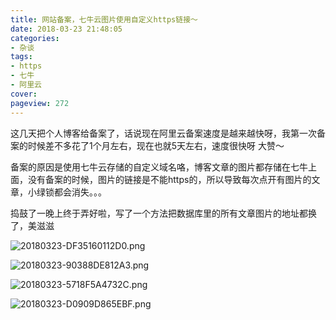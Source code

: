```yaml
---
title: 网站备案，七牛云图片使用自定义https链接～
date: 2018-03-23 21:48:05
categories:
- 杂谈
tags:
- https
- 七牛
- 阿里云
cover: 
pageview: 272
---
```


这几天把个人博客给备案了，话说现在阿里云备案速度是越来越快呀，我第一次备案的时候差不多花了1个月左右，现在也就5天左右，速度很快呀 大赞～

备案的原因是使用七牛云存储的自定义域名咯，博客文章的图片都存储在七牛上面，没有备案的时候，图片的链接是不能https的，所以导致每次点开有图片的文章，小绿锁都会消失。。。

捣鼓了一晚上终于弄好啦，写了一个方法把数据库里的所有文章图片的地址都换了，美滋滋

![20180323-DF35160112D0.png](https://qiniu.miiiku.xyz/20180323-DF35160112D0.png)


![20180323-90388DE812A3.png](https://qiniu.miiiku.xyz/20180323-90388DE812A3.png)


![20180323-5718F5A4732C.png](https://qiniu.miiiku.xyz/20180323-5718F5A4732C.png)


![20180323-D0909D865EBF.png](https://qiniu.miiiku.xyz/20180323-D0909D865EBF.png)



